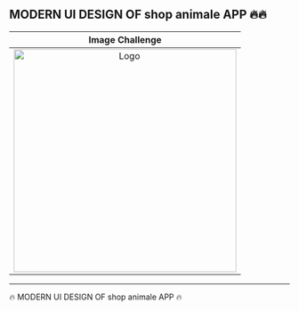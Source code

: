 <h2>MODERN UI DESIGN OF shop animale  APP  🔥🔥</h2>
<table>
<thead>
<tr>
  <th align="center">Image Challenge</th>
</tr>
</thead>
<tbody>
<tr>
  <td align="center">
   <a target="_blank" rel="" href="https://github.com/abenkoula71/shop-animale-flutter/blob/main/Screenshot%202023-04-24%20132438.png?raw=true">
   <img src="https://github.com/abenkoula71/shop-animale-flutter/blob/main/Screenshot%202023-04-24%20132438.png?raw=true" alt="Logo" with="200" height="400"/>
   </a>
  </td>
 </tr>
</tbody>
</table>
<hr>
 🔥 MODERN UI DESIGN OF shop animale APP  🔥



















